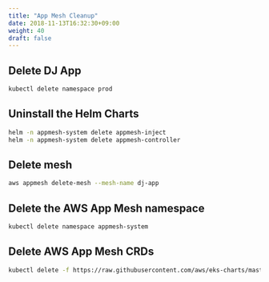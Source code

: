 ```yaml
---
title: "App Mesh Cleanup"
date: 2018-11-13T16:32:30+09:00
weight: 40
draft: false
---
```


## Delete DJ App

```bash
kubectl delete namespace prod
```

## Uninstall the Helm Charts

```bash
helm -n appmesh-system delete appmesh-inject
helm -n appmesh-system delete appmesh-controller
```

## Delete mesh

```bash
aws appmesh delete-mesh --mesh-name dj-app
```

## Delete the AWS App Mesh namespace

```bash
kubectl delete namespace appmesh-system
```

## Delete AWS App Mesh CRDs

```bash
kubectl delete -f https://raw.githubusercontent.com/aws/eks-charts/master/stable/appmesh-controller/crds/crds.yaml
```
